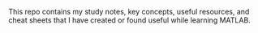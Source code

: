 This repo contains my study notes, key concepts, useful resources, and cheat sheets that I have created or found useful while learning MATLAB.
